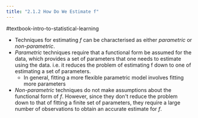 ```yaml
---
title: "2.1.2 How Do We Estimate f"
---
```

#textbook-intro-to-statistical-learning 

- Techniques for estimating $f$ can be characterised as either *parametric* or *non-parametric*.
- *Parametric* techniques require that a functional form be assumed for the data, which provides a set of parameters that one needs to estimate using the data. i.e. it reduces the problem of estimating f down to one of estimating a set of parameters.
	- In general, fitting a more flexible parametric model involves fitting more parameters
- *Non-parametric* techniques do not make assumptions about the functional form of $f$. However, since they don't reduce the problem down to that of fitting a finite set of parameters, they require a large number of observations to obtain an accurate estimate for $f$.
